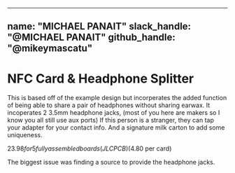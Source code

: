 
---
name: "MICHAEL PANAIT"
slack_handle: "@MICHAEL PANAIT"
github_handle: "@mikeymascatu"
---

# NFC Card & Headphone Splitter

This is based off of the example design but incorperates the added function of being able to share a pair of headphones without sharing earwax. It incoperates 2 3.5mm headphone jacks, (most of you here are makers so I know you all still use aux ports) If this person is a stranger, they can tap your adapter for your contact info. And a signature milk carton to add some uniqueness.

$23.98 for 5 fully assembled boards (JLCPCB) ($4.80 per card)

The biggest issue was finding a source to provide the headphone jacks. 
